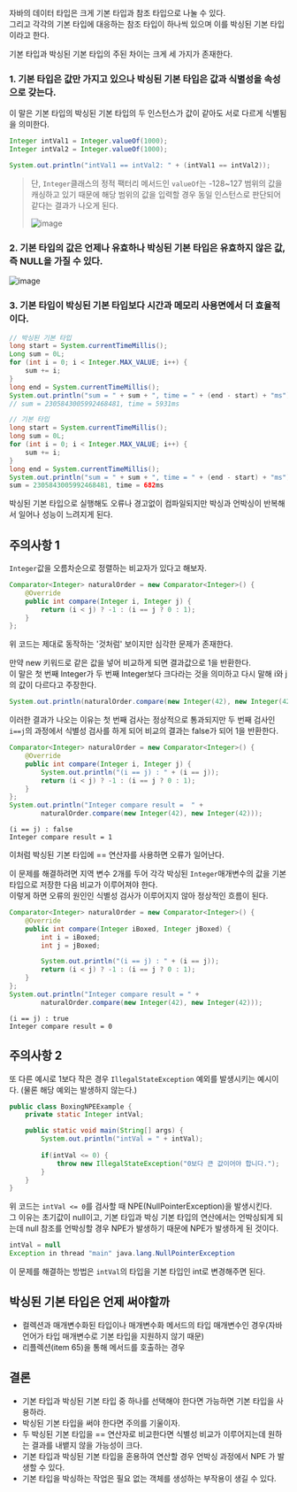 자바의 데이터 타입은 크게 기본 타입과 참조 타입으로 나눌 수 있다.<br/>
그리고 각각의 기본 타입에 대응하는 참조 타입이 하나씩 있으며 이를 박싱된 기본 타입이라고 한다.

기본 타입과 박싱된 기본 타입의 주된 차이는 크게 세 가지가 존재한다.

### 1. 기본 타입은 값만 가지고 있으나 박싱된 기본 타입은 값과 식별성을 속성으로 갖는다.

이 말은 기본 타입의 박싱된 기본 타입의 두 인스턴스가 값이 같아도 서로 다르게 식별됨을 의미한다.

```java
Integer intVal1 = Integer.valueOf(1000);
Integer intVal2 = Integer.valueOf(1000);

System.out.println("intVal1 == intVal2: " + (intVal1 == intVal2));
```

> 단, `Integer`클래스의 정적 팩터리 메서드인 `valueOf`는 -128~127 범위의 값을 캐싱하고 있기 때문에 해당 범위의 값을 입력할 경우 동일 인스턴스로 판단되어 같다는 결과가 나오게 된다.<br/>
> 
> ![image](https://user-images.githubusercontent.com/64416833/225334223-117c1a9f-f8cc-419d-ae26-ebd6d54bc38c.png)

### 2. 기본 타입의 값은 언제나 유효하나 박싱된 기본 타입은 유효하지 않은 값, 즉 NULL을 가질 수 있다.

![image](https://user-images.githubusercontent.com/64416833/225334983-c9b04dda-a271-4db9-a904-b9cd30423394.png)

### 3. 기본 타입이 박싱된 기본 타입보다 시간과 메모리 사용면에서 더 효율적이다.

```java
// 박싱된 기본 타입
long start = System.currentTimeMillis();
Long sum = 0L;
for (int i = 0; i < Integer.MAX_VALUE; i++) {
    sum += i;
}
long end = System.currentTimeMillis();
System.out.println("sum = " + sum + ", time = " + (end - start) + "ms");
// sum = 2305843005992468481, time = 5931ms
```
```java
// 기본 타입
long start = System.currentTimeMillis();
long sum = 0L;
for (int i = 0; i < Integer.MAX_VALUE; i++) {
    sum += i;
}
long end = System.currentTimeMillis();
System.out.println("sum = " + sum + ", time = " + (end - start) + "ms");
sum = 2305843005992468481, time = 682ms
```

박싱된 기본 타입으로 실행해도 오류나 경고없이 컴파일되지만 박싱과 언박싱이 반복해서 일어나 성능이 느려지게 된다.

## 주의사항 1

`Integer`값을 오름차순으로 정렬하는 비교자가 있다고 해보자.

```java
Comparator<Integer> naturalOrder = new Comparator<Integer>() {
    @Override
    public int compare(Integer i, Integer j) {
        return (i < j) ? -1 : (i == j ? 0 : 1);
    }
};
```

위 코드는 제대로 동작하는 '것처럼' 보이지만 심각한 문제가 존재한다.

만약 new 키워드로 같은 값을 넣어 비교하게 되면 결과값으로 1을 반환한다.<br/>
이 말은 첫 번째 Integer가 두 번째 Integer보다 크다라는 것을 의미하고 다시 말해 i와 j의 값이 다르다고 주장한다.
```java
System.out.println(naturalOrder.compare(new Integer(42), new Integer(42))); // 1
```

이러한 결과가 나오는 이유는 첫 번째 검사는 정상적으로 통과되지만 두 번째 검사인 `i==j`의 과정에서 식별성 검사를 하게 되어 비교의 결과는 false가 되어 1을 반환한다.
```java
Comparator<Integer> naturalOrder = new Comparator<Integer>() {
    @Override
    public int compare(Integer i, Integer j) {
        System.out.println("(i == j) : " + (i == j));
        return (i < j) ? -1 : (i == j ? 0 : 1);
    }
};
System.out.println("Integer compare result =  " +
        naturalOrder.compare(new Integer(42), new Integer(42)));
```
```
(i == j) : false
Integer compare result = 1
```

이처럼 박싱된 기본 타입에 == 연산자를 사용하면 오류가 일어난다.

이 문제를 해결하려면 지역 변수 2개를 두어 각각 박싱된 `Integer`매개변수의 값을 기본 타입으로 저장한 다음 비교가 이루어져야 한다.<br/>
이렇게 하면 오류의 원인인 식별성 검사가 이루어지지 않아 정상적인 흐름이 된다.

```java
Comparator<Integer> naturalOrder = new Comparator<Integer>() {
    @Override
    public int compare(Integer iBoxed, Integer jBoxed) {
        int i = iBoxed;
        int j = jBoxed;

        System.out.println("(i == j) : " + (i == j));
        return (i < j) ? -1 : (i == j ? 0 : 1);
    }
};
System.out.println("Integer compare result = " +
        naturalOrder.compare(new Integer(42), new Integer(42)));
```
```
(i == j) : true
Integer compare result = 0
```

## 주의사항 2

또 다른 예시로 1보다 작은 경우 `IllegalStateException` 예외를 발생시키는 예시이다. (물론 해당 예외는 발생하지 않는다.)
```java
public class BoxingNPEExample {
    private static Integer intVal;

    public static void main(String[] args) {
        System.out.println("intVal = " + intVal);
        
        if(intVal <= 0) {
            throw new IllegalStateException("0보다 큰 값이어야 합니다.");
        }
    }
}
```

위 코드는 `intVal <= 0`를 검사할 때 NPE(NullPointerException)을 발생시킨다.<br/>
그 이유는 초기값이 null이고, 기본 타입과 박싱 기본 타입의 연산에서는 언박싱되게 되는데 null 참조를 언박싱할 경우 NPE가 발생하기 때문에 NPE가 발생하게 된 것이다.
```java
intVal = null
Exception in thread "main" java.lang.NullPointerException
```

이 문제를 해결하는 방법은 `intVal`의 타입을 기본 타입인 int로 변경해주면 된다.

## 박싱된 기본 타입은 언제 써야할까

- 컬렉션과 매개변수화된 타입이나 매개변수화 메서드의 타입 매개변수인 경우(자바 언어가 타입 매개변수로 기본 타입을 지원하지 않기 때문)
- 리플렉션(item 65)을 통해 메서드를 호출하는 경우


## 결론

- 기본 타입과 박싱된 기본 타입 중 하나를 선택해야 한다면 가능하면 기본 타입을 사용하라.
- 박싱된 기본 타입을 써야 한다면 주의를 기울이자.
- 두 박싱된 기본 타입을 == 연산자로 비교한다면 식별성 비교가 이루어지는데 원하는 결과를 내뱉지 않을 가능성이 크다.
- 기본 타입과 박싱된 기본 타입을 혼용하여 연산할 경우 언박싱 과정에서 NPE 가 발생할 수 있다.
- 기본 타입을 박싱하는 작업은 필요 없는 객체를 생성하는 부작용이 생길 수 있다.


